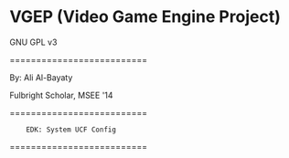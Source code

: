 # VGEP (Video Game Engine Project)

GNU GPL v3

==========================

By: Ali Al-Bayaty

Fulbright Scholar, MSEE '14

==========================
		
		EDK: System UCF Config

==========================
